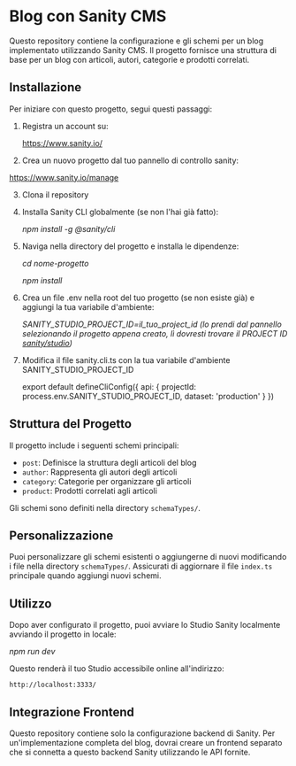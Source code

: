  # Blog con Sanity CMS

Questo repository contiene la configurazione e gli schemi per un blog implementato utilizzando Sanity CMS. Il progetto fornisce una struttura di base per un blog con articoli, autori, categorie e prodotti correlati.

## Installazione

Per iniziare con questo progetto, segui questi passaggi:

1. Registra un account su:

   https://www.sanity.io/

2.  Crea un nuovo progetto dal tuo pannello di controllo sanity:

   https://www.sanity.io/manage

3. Clona il repository

4. Installa Sanity CLI globalmente (se non l'hai già fatto):

     _npm install -g @sanity/cli_

5. Naviga nella directory del progetto e installa le dipendenze:

     _cd nome-progetto_

     _npm install_

6. Crea un file .env nella root del tuo progetto (se non esiste già) e aggiungi la tua variabile d'ambiente:

    _SANITY_STUDIO_PROJECT_ID=il_tuo_project_id (lo prendi dal pannello selezionando il progetto appena creato, lì dovresti trovare il PROJECT ID [sanity/studio](https://www.sanity.io/manage_))_

7.  Modifica il file sanity.cli.ts con la tua variabile d'ambiente SANITY_STUDIO_PROJECT_ID

    export default defineCliConfig({
        api: {
                projectId: process.env.SANITY_STUDIO_PROJECT_ID,
                dataset: 'production'
        }
    })



## Struttura del Progetto

Il progetto include i seguenti schemi principali:

- `post`: Definisce la struttura degli articoli del blog
- `author`: Rappresenta gli autori degli articoli
- `category`: Categorie per organizzare gli articoli
- `product`: Prodotti correlati agli articoli

Gli schemi sono definiti nella directory `schemaTypes/`.

## Personalizzazione

Puoi personalizzare gli schemi esistenti o aggiungerne di nuovi modificando i file nella directory `schemaTypes/`. Assicurati di aggiornare il file `index.ts` principale quando aggiungi nuovi schemi.

## Utilizzo

Dopo aver configurato il progetto, puoi avviare lo Studio Sanity localmente avviando il progetto in locale:

  _npm run dev_

Questo renderà il tuo Studio accessibile online all'indirizzo:

    http://localhost:3333/

## Integrazione Frontend

Questo repository contiene solo la configurazione backend di Sanity. Per un'implementazione completa del blog, dovrai creare un frontend separato che si connetta a questo backend Sanity utilizzando le API fornite.
